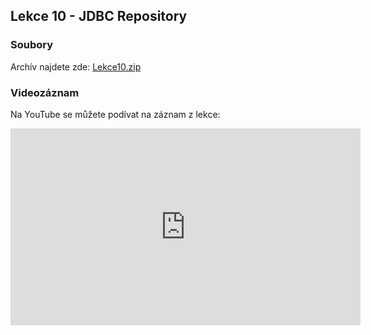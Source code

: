 Lekce 10 - JDBC Repository
--------------------------

### Soubory

Archív najdete zde: [Lekce10.zip](/data/2020-jaro/java-2/Java-Training--Projects--Java-2--Lekce10.zip)

### Videozáznam

Na YouTube se můžete podívat na záznam z lekce:

<iframe width="560" height="315"
	src="https://www.youtube.com/embed/Fbuy31teZ3Q"
	frameborder="0"
	allowfullscreen></iframe>
